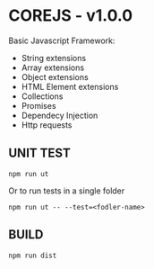 COREJS - v1.0.0
===============

Basic Javascript Framework: 

- String extensions
- Array extensions
- Object extensions
- HTML Element extensions
- Collections
- Promises
- Dependecy Injection
- Http requests

UNIT TEST
---------
```
npm run ut
```

Or to run tests in a single folder
```
npm run ut -- --test=<fodler-name>
```

BUILD
-----
```
npm run dist
```